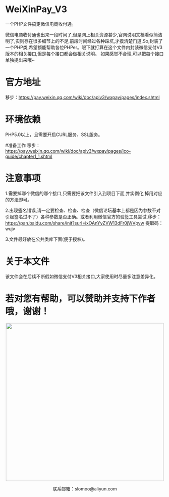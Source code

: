 # WeiXinPay_V3
一个PHP文件搞定微信电商收付通。

微信电商收付通也出来一段时间了,但是网上相关资源甚少,官网说明文档看似简洁明了,实则存在很多细节上的不足,前段时间经过各种踩坑,才摸清楚门道,So,封装了一个PHP类,希望额能帮助各位PHPer。眼下就打算在这个文件内封装微信支付V3版本的相关接口,但是每个接口都会做相关说明。
如果感觉不合理,可以把每个接口单独提出来哦~

# 官方地址
移步：https://pay.weixin.qq.com/wiki/doc/apiv3/wxpay/pages/index.shtml

# 环境依赖

PHP5.0以上，且需要开启CURL服务、SSL服务。

#准备工作
移步：https://pay.weixin.qq.com/wiki/doc/apiv3/wxpay/pages/ico-guide/chapter1_1.shtml

# 注意事项

1.需要掉哪个微信的哪个接口,只需要把该文件引入到项目下面,并实例化,掉用对应的方法即可。

2.出现签名错误,请一定要检查、检查、检查（微信论坛基本上都是因为参数不对引起签名过不了）各种参数是否正确。或者利用微信官方的验签工具尝试,移步：https://pan.baidu.com/share/init?surl=ixOAnYyZVW13dFr0jWVpvw 提取码：wujv

3.文件最好放在公共类库下面(便于授权)。

# 关于本文件
该文件会在后续不断假如微信支付V3相关接口,大家使用时尽量多注意差异化。


# 若对您有帮助，可以赞助并支持下作者哦，谢谢！

<p align="center">
    <img src="https://slomoo.oss-cn-beijing.aliyuncs.com/blog/wechatpay.jpg" width="500px">
    <p align="center">联系邮箱：slomoo@aliyun.com</p>
</p>
